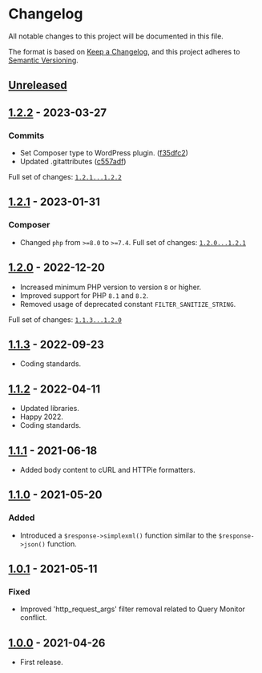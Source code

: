[1.1.3]: https://github.com/pronamic/wp-http/compare/1.1.2...1.1.3
# Changelog
All notable changes to this project will be documented in this file.

The format is based on [Keep a Changelog](https://keepachangelog.com/en/1.0.0/),
and this project adheres to [Semantic Versioning](https://semver.org/spec/v2.0.0.html).

## [Unreleased]

## [1.2.2] - 2023-03-27

### Commits

- Set Composer type to WordPress plugin. ([f35dfc2](https://github.com/pronamic/wp-http/commit/f35dfc22fb486bf3ec785698221f9d07766f985d))
- Updated .gitattributes ([c557adf](https://github.com/pronamic/wp-http/commit/c557adf7fdb2040885003fb6713742d5693c55a8))

Full set of changes: [`1.2.1...1.2.2`][1.2.2]

[1.2.2]: https://github.com/pronamic/wp-http/compare/v1.2.1...v1.2.2

## [1.2.1] - 2023-01-31
### Composer

- Changed `php` from `>=8.0` to `>=7.4`.
Full set of changes: [`1.2.0...1.2.1`][1.2.1]

[1.2.1]: https://github.com/pronamic/wp-http/compare/v1.2.0...v1.2.1

## [1.2.0] - 2022-12-20
- Increased minimum PHP version to version `8` or higher.
- Improved support for PHP `8.1` and `8.2`.
- Removed usage of deprecated constant `FILTER_SANITIZE_STRING`.

Full set of changes: [`1.1.3...1.2.0`][1.2.0]

[1.2.0]: https://github.com/pronamic/wp-http/compare/v1.1.3...v1.2.0

## [1.1.3] - 2022-09-23
- Coding standards.

## [1.1.2] - 2022-04-11
- Updated libraries.
- Happy 2022.
- Coding standards.

## [1.1.1] - 2021-06-18
- Added body content to cURL and HTTPie formatters.

## [1.1.0] - 2021-05-20
### Added
- Introduced a `$response->simplexml()` function similar to the `$response->json()` function.

## [1.0.1] - 2021-05-11
### Fixed
- Improved 'http_request_args' filter removal related to Query Monitor conflict.

## [1.0.0] - 2021-04-26
- First release.

[Unreleased]: https://github.com/pronamic/wp-http/compare/1.1.1...HEAD
[1.1.2]: https://github.com/pronamic/wp-http/compare/1.1.1...1.1.2
[1.1.1]: https://github.com/pronamic/wp-http/compare/1.1.0...1.1.1
[1.1.0]: https://github.com/pronamic/wp-http/compare/1.0.1...1.1.0
[1.0.1]: https://github.com/pronamic/wp-http/compare/1.0.0...1.0.1
[1.0.0]: https://github.com/pronamic/wp-http/releases/tag/1.0.0

